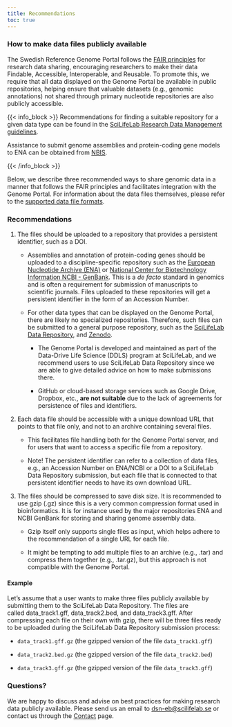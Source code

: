 ```yaml
---
title: Recommendations
toc: true
---
```


### How to make data files publicly available

The Swedish Reference Genome Portal follows the <a href="https://www.go-fair.org/fair-principles/" target="_blank">FAIR principles</a> for research data sharing, encouraging researchers to make their data Findable, Accessible, Interoperable, and Reusable. To promote this, we require that all data displayed on the Genome Portal be available in public repositories, helping ensure that valuable datasets (e.g., genomic annotations) not shared through primary nucleotide repositories are also publicly accessible.

{{< info_block >}}
Recommendations for finding a suitable repository for a given data type can be found in the <a href="https://data-guidelines.scilifelab.se/data-life-cycle/share/" target="_blank">SciLifeLab Research Data Management guidelines</a>.

Assistance to submit genome assemblies and protein-coding gene models to ENA can be obtained from <a href="https://nbis.se/services/data-management-support/apply" target="_blank">NBIS</a>.

{{< /info_block >}}

Below, we describe three recommended ways to share genomic data in a manner that follows the FAIR principles and facilitates integration with the Genome Portal. For information about the data files themselves, please refer to the <a href="/contribute/supported_file_formats" target="_blank">supported data file formats</a>.

### Recommendations

1. The files should be uploaded to a repository that provides a persistent identifier, such as a DOI.

    - Assemblies and annotation of protein-coding genes should be uploaded to a discipline-specific repository such as the <a href="https://www.ebi.ac.uk/ena/browser/home" target="_blank">European Nucleotide Archive (ENA)</a>  or
    <a href=" https://www.ncbi.nlm.nih.gov/genbank/" target="_blank"> National Center for Biotechnology Information NCBI - GenBank</a>. This is a *de facto* standard in genomics and is often a requirement for submission of manuscripts to scientific journals. Files uploaded to these repositories will get a persistent identifier in the form of an Accession Number.

    - For other data types that can be displayed on the Genome Portal, there are likely no specialized repositories. Therefore, such files can be submitted to a general purpose repository, such as the <a href="https://figshare.scilifelab.se/" target="_blank">SciLifeLab Data Repository</a>, and <a href="https://zenodo.org/" target="_blank">Zenodo</a>.

        - The Genome Portal is developed and maintained as part of the Data-Drive Life Science (DDLS) program at SciLifeLab, and we recommend users to use SciLifeLab Data Repository since we are able to give detailed advice on how to make submissions there.

        - GitHub or cloud-based storage services such as Google Drive, Dropbox, etc., **are not suitable** due to the lack of agreements for persistence of files and identifiers.

2. Each data file should be accessible with a unique download URL that points to that file only, and not to an archive containing several files.

    - This facilitates file handling both for the Genome Portal server, and for users that want to access a specific file from a repository.

    - Note! The persistent identifier can refer to a collection of data files, e.g., an Accession Number on ENA/NCBI or a DOI to a SciLifeLab Data Repository submission, but each file that is connected to that persistent identifier needs to have its own download URL.

3. The files should be compressed to save disk size. It is recommended to use gzip (.gz) since this is a very common compression format used in bioinformatics. It is for instance used by the major repositories ENA and NCBI GenBank for storing and sharing genome assembly data.

    - Gzip itself only supports single files as input, which helps adhere to the recommendation of a single URL for each file.

    - It might be tempting to add multiple files to an archive (e.g., .tar) and compress them together (e.g., .tar.gz), but this approach is not compatible with the Genome Portal.

#### Example

Let’s assume that a user wants to make three files publicly available by submitting them to the SciLifeLab Data Repository. The files are called data_track1.gff, data_track2.bed, and data_track3.gff. After compressing each file on their own with gzip, there will be three files ready to be uploaded during the SciLifeLab Data Repository submission process:

- `data_track1.gff.gz` (the gzipped version of the file `data_track1.gff`)

- `data_track2.bed.gz` (the gzipped version of the file `data_track2.bed`)

- `data_track3.gff.gz` (the gzipped version of the file `data_track3.gff`)

### Questions?

We are happy to discuss and advise on best practices for making research data publicly available. Please send us an email to [dsn-eb@scilifelab.se](mailto:dsn-eb@scilifelab.se) or contact us through the <a href="/contact" target="_blank">Contact</a> page.
